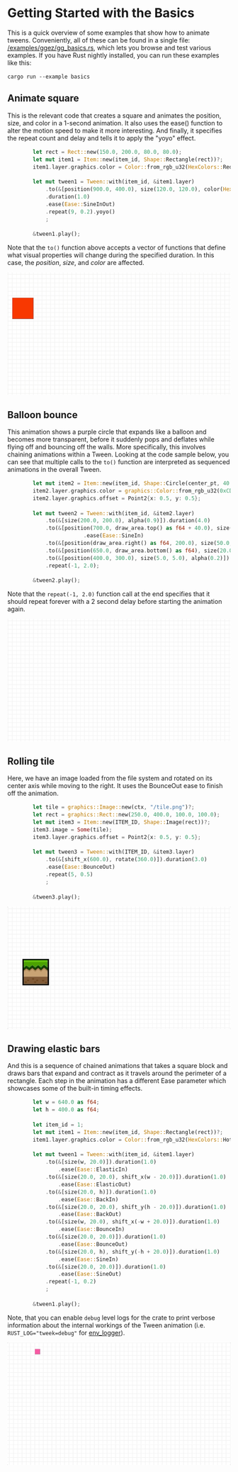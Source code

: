# Getting Started with the Basics

This is a quick overview of some examples that show how to animate tweens. Conveniently, all of these can be found in a single file: [/examples/ggez/gg_basics.rs](https://github.com/wasm-network/tweek-rust/blob/master/examples/ggez/gg_basics.rs), which lets you browse and test various examples. If you have Rust nightly installed, you can run these examples like this:

```
cargo run --example basics 
```


## Animate square
This is the relevant code that creates a square and animates the position, size, and color in a 1-second animation. It also uses the ease() function to alter the motion speed to make it more interesting. And finally, it specifies the repeat count and delay and tells it to apply the "yoyo" effect. 

```rust
        let rect = Rect::new(150.0, 200.0, 80.0, 80.0);
        let mut item1 = Item::new(item_id, Shape::Rectangle(rect))?;
        item1.layer.graphics.color = Color::from_rgb_u32(HexColors::Red);

        let mut tween1 = Tween::with(item_id, &item1.layer)
            .to(&[position(900.0, 400.0), size(120.0, 120.0), color(HexColors::Gold)])
            .duration(1.0)
            .ease(Ease::SineInOut)
            .repeat(9, 0.2).yoyo()
            ;

        &tween1.play();
```

Note that the `to()` function above accepts a vector of functions that define what visual properties  will change during the specified duration. In this case, the *position*, *size*, and *color* are affected.

![Square transform](demos/square-transform-hd.gif)



## Balloon bounce
This animation shows a purple circle that expands like a balloon and becomes more transparent, before it suddenly pops and deflates while flying off and bouncing off the walls. More specifically, this involves chaining animations within a Tween. Looking at the code sample below, you can see that multiple calls to the `to()` function are interpreted as sequenced animations in the overall Tween. 

```rust
        let mut item2 = Item::new(item_id, Shape::Circle(center_pt, 40.0))?;
        item2.layer.graphics.color = graphics::Color::from_rgb_u32(0xCD09AA);
        item2.layer.graphics.offset = Point2{x: 0.5, y: 0.5};

        let mut tween2 = Tween::with(item_id, &item2.layer)
            .to(&[size(200.0, 200.0), alpha(0.9)]).duration(4.0)
            .to(&[position(700.0, draw_area.top() as f64 + 40.0), size(100.0, 100.0), alpha(0.8)]).duration(0.2)
                        .ease(Ease::SineIn)
            .to(&[position(draw_area.right() as f64, 200.0), size(50.0, 50.0), alpha(0.7)]).duration(0.2)
            .to(&[position(650.0, draw_area.bottom() as f64), size(20.0, 20.0), alpha(0.6)]).duration(0.2)
            .to(&[position(400.0, 300.0), size(5.0, 5.0), alpha(0.2)]).duration(0.2)
            .repeat(-1, 2.0);

        &tween2.play();
``` 

Note that the `repeat(-1, 2.0)` function call at the end specifies that it should repeat forever with a 2 second delay before starting the animation again. 

![Balloon bounce](demos/balloon-bounce-hd.gif)

## Rolling tile
Here, we have an image loaded from the file system and rotated on its center axis while moving to the right. It uses the BounceOut ease to finish off the animation. 

```rust
        let tile = graphics::Image::new(ctx, "/tile.png")?;
        let rect = graphics::Rect::new(250.0, 400.0, 100.0, 100.0);
        let mut item3 = Item::new(ITEM_ID, Shape::Image(rect))?;
        item3.image = Some(tile);
        item3.layer.graphics.offset = Point2{x: 0.5, y: 0.5};

        let mut tween3 = Tween::with(ITEM_ID, &item3.layer)
            .to(&[shift_x(600.0), rotate(360.0)]).duration(3.0)
            .ease(Ease::BounceOut)
            .repeat(5, 0.5)
            ;

        &tween3.play();
```

![Rolling tile](demos/rolling-tile-hd.gif)


## Drawing elastic bars
And this is a sequence of chained animations that takes a square block and draws bars that expand and contract as it travels around the perimeter of a rectangle. Each step in the animation has a different Ease parameter which showcases some of the built-in timing effects.

```rust
        let w = 640.0 as f64;
        let h = 400.0 as f64;
        
        let item_id = 1;
        let mut item1 = Item::new(item_id, Shape::Rectangle(rect))?;
        item1.layer.graphics.color = Color::from_rgb_u32(HexColors::HotPink);

        let mut tween1 = Tween::with(item_id, &item1.layer)
            .to(&[size(w, 20.0)]).duration(1.0)
                .ease(Ease::ElasticIn)
            .to(&[size(20.0, 20.0), shift_x(w - 20.0)]).duration(1.0)
                .ease(Ease::ElasticOut)
            .to(&[size(20.0, h)]).duration(1.0)
                .ease(Ease::BackIn)
            .to(&[size(20.0, 20.0), shift_y(h - 20.0)]).duration(1.0)
                .ease(Ease::BackOut)
            .to(&[size(w, 20.0), shift_x(-w + 20.0)]).duration(1.0)
                .ease(Ease::BounceIn)
            .to(&[size(20.0, 20.0)]).duration(1.0)
                .ease(Ease::BounceOut)
            .to(&[size(20.0, h), shift_y(-h + 20.0)]).duration(1.0)
                .ease(Ease::SineIn)
            .to(&[size(20.0, 20.0)]).duration(1.0)
                .ease(Ease::SineOut)
            .repeat(-1, 0.2)
            ;

        &tween1.play();
```

Note, that you can enable `debug` level logs for the crate to print verbose information about the internal workings of the Tween animation (i.e. `RUST_LOG="tweek=debug"` for [env_logger](https://docs.rs/env_logger)).

![Pink lines](demos/pink-lines-hd.gif)

